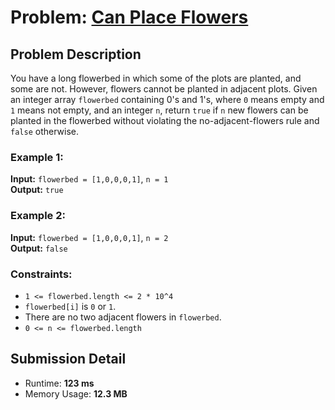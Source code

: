 # Problem: [Can Place Flowers](https://leetcode.com/problems/can-place-flowers/description/)

## Problem Description
You have a long flowerbed in which some of the plots are planted, and some are not. However, flowers cannot be planted in adjacent plots.
Given an integer array `flowerbed` containing 0's and 1's, where `0` means empty and `1` means not empty, and an integer `n`, return `true` if `n` new flowers can be planted in the flowerbed without violating the no-adjacent-flowers rule and `false` otherwise.

### Example 1:
**Input:** `flowerbed = [1,0,0,0,1]`, `n = 1`  
**Output:** `true`

### Example 2:
**Input:** `flowerbed = [1,0,0,0,1]`, `n = 2`  
**Output:** `false`

### Constraints:
- `1 <= flowerbed.length <= 2 * 10^4`
- `flowerbed[i]` is `0` or `1`.
- There are no two adjacent flowers in `flowerbed`.
- `0 <= n <= flowerbed.length`

## Submission Detail
- Runtime: **123 ms**
- Memory Usage: **12.3 MB**